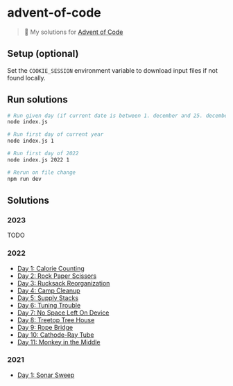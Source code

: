 # advent-of-code

> 🎄 My solutions for [Advent of Code](https://adventofcode.com)

## Setup (optional)

Set the `COOKIE_SESSION` environment variable to download input files if not found locally.

## Run solutions

```sh
# Run given day (if current date is between 1. december and 25. december)
node index.js

# Run first day of current year
node index.js 1

# Run first day of 2022
node index.js 2022 1

# Rerun on file change
npm run dev
```

## Solutions

### 2023

TODO

### 2022

- [Day 1: Calorie Counting](solutions/2022/01)
- [Day 2: Rock Paper Scissors](solutions/2022/02)
- [Day 3: Rucksack Reorganization](solutions/2022/03)
- [Day 4: Camp Cleanup](solutions/2022/04)
- [Day 5: Supply Stacks](solutions/2022/05)
- [Day 6: Tuning Trouble](solutions/2022/06)
- [Day 7: No Space Left On Device](solutions/2022/07)
- [Day 8: Treetop Tree House](solutions/2022/08)
- [Day 9: Rope Bridge](solutions/2022/09)
- [Day 10: Cathode-Ray Tube](solutions/2022/10)
- [Day 11: Monkey in the Middle](solutions/2022/11)

### 2021

- [Day 1: Sonar Sweep](solutions/2021/01)
